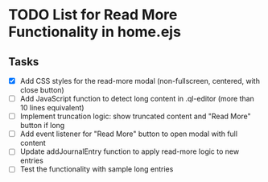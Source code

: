 # TODO List for Read More Functionality in home.ejs

## Tasks
- [x] Add CSS styles for the read-more modal (non-fullscreen, centered, with close button)
- [ ] Add JavaScript function to detect long content in .ql-editor (more than 10 lines equivalent)
- [ ] Implement truncation logic: show truncated content and "Read More" button if long
- [ ] Add event listener for "Read More" button to open modal with full content
- [ ] Update addJournalEntry function to apply read-more logic to new entries
- [ ] Test the functionality with sample long entries
